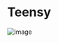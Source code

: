 # Teensy

![image](https://user-images.githubusercontent.com/60011264/163657540-1535213b-c304-41a8-a9c7-fceffa4c7152.png)
